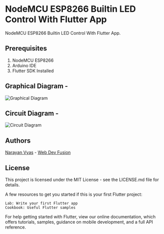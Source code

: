 # NodeMCU ESP8266 Builtin LED Control With Flutter App
NodeMCU ESP8266 Builtin LED Control With Flutter App.

## Prerequisites
1. NodeMCU ESP8266
2. Arduino IDE
3. Flutter SDK Installed

## Graphical Diagram -
![Graphical Diagram](https://github.com/narayanvyas/NodeMCU-ESP8266-Builtin-LED-Control-With-Flutter-App/raw/master/Graphical%20Diagram.jpeg)

## Circuit Diagram -
![Circuit Diagram](https://github.com/narayanvyas/NodeMCU-ESP8266-Builtin-LED-Control-With-Flutter-App/raw/master/Circuit%20Diagram.jpeg)

## Authors
[Narayan Vyas](https://www.narayanvyas.org) - [Web Dev Fusion](https://www.webdevfusion.com)

## License
This project is licensed under the MIT License - see the LICENSE.md file for details.

A few resources to get you started if this is your first Flutter project:

	Lab: Write your first Flutter app
	Cookbook: Useful Flutter samples

For help getting started with Flutter, view our online documentation, which offers tutorials, samples, guidance on mobile development, and a full API reference.